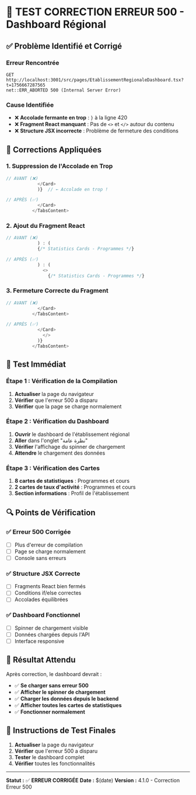 # 🧪 TEST CORRECTION ERREUR 500 - Dashboard Régional

## ✅ **Problème Identifié et Corrigé**

### **Erreur Rencontrée**
```
GET http://localhost:3001/src/pages/EtablissementRegionaleDashboard.tsx?t=1756667287565 
net::ERR_ABORTED 500 (Internal Server Error)
```

### **Cause Identifiée**
- ❌ **Accolade fermante en trop** : `}` à la ligne 420
- ❌ **Fragment React manquant** : Pas de `<>` et `</>` autour du contenu
- ❌ **Structure JSX incorrecte** : Problème de fermeture des conditions

## 🔧 **Corrections Appliquées**

### **1. Suppression de l'Accolade en Trop**
```typescript
// AVANT (❌)
            </Card>
            )}  // ← Accolade en trop !

// APRÈS (✅)
            </Card>
          </TabsContent>
```

### **2. Ajout du Fragment React**
```typescript
// AVANT (❌)
            ) : (
            {/* Statistics Cards - Programmes */}

// APRÈS (✅)
            ) : (
              <>
                {/* Statistics Cards - Programmes */}
```

### **3. Fermeture Correcte du Fragment**
```typescript
// AVANT (❌)
            </Card>
          </TabsContent>

// APRÈS (✅)
            </Card>
              </>
            )}
          </TabsContent>
```

## 📱 **Test Immédiat**

### **Étape 1 : Vérification de la Compilation**
1. **Actualiser** la page du navigateur
2. **Vérifier** que l'erreur 500 a disparu
3. **Vérifier** que la page se charge normalement

### **Étape 2 : Vérification du Dashboard**
1. **Ouvrir** le dashboard de l'établissement régional
2. **Aller** dans l'onglet "نظرة عامة"
3. **Vérifier** l'affichage du spinner de chargement
4. **Attendre** le chargement des données

### **Étape 3 : Vérification des Cartes**
1. **8 cartes de statistiques** : Programmes et cours
2. **2 cartes de taux d'activité** : Programmes et cours
3. **Section informations** : Profil de l'établissement

## 🔍 **Points de Vérification**

### **✅ Erreur 500 Corrigée**
- [ ] Plus d'erreur de compilation
- [ ] Page se charge normalement
- [ ] Console sans erreurs

### **✅ Structure JSX Correcte**
- [ ] Fragments React bien fermés
- [ ] Conditions if/else correctes
- [ ] Accolades équilibrées

### **✅ Dashboard Fonctionnel**
- [ ] Spinner de chargement visible
- [ ] Données chargées depuis l'API
- [ ] Interface responsive

## 🎯 **Résultat Attendu**

Après correction, le dashboard devrait :
- ✅ **Se charger sans erreur 500**
- ✅ **Afficher le spinner de chargement**
- ✅ **Charger les données depuis le backend**
- ✅ **Afficher toutes les cartes de statistiques**
- ✅ **Fonctionner normalement**

## 🚀 **Instructions de Test Finales**

1. **Actualiser** la page du navigateur
2. **Vérifier** que l'erreur 500 a disparu
3. **Tester** le dashboard complet
4. **Vérifier** toutes les fonctionnalités

---

**Statut :** ✅ **ERREUR CORRIGÉE**
**Date :** $(date)
**Version :** 4.1.0 - Correction Erreur 500

